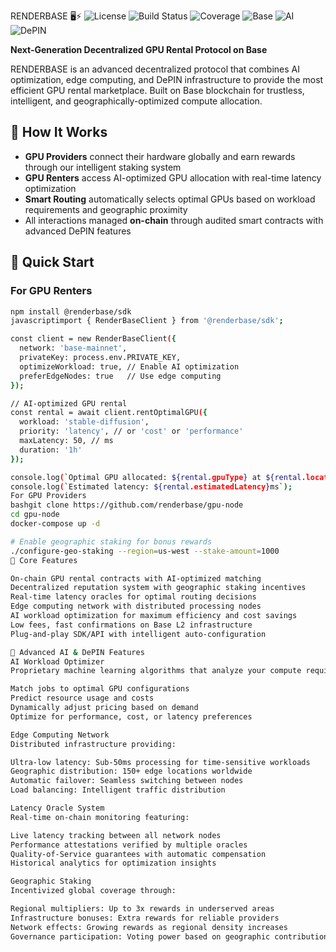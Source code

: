 RENDERBASE 🖥️⚡
![License](https://img.shields.io/badge/license-MIT-blue.svg)
![Build Status](https://img.shields.io/badge/build-passing-brightgreen.svg)
![Coverage](https://img.shields.io/badge/coverage-87%25-green.svg)
![Base](https://img.shields.io/badge/Base-L2-blue.svg)
![AI](https://img.shields.io/badge/AI-Optimized-green.svg)
![DePIN](https://img.shields.io/badge/DePIN-Enabled-purple.svg)

**Next-Generation Decentralized GPU Rental Protocol on Base**

RENDERBASE is an advanced decentralized protocol that combines AI optimization, edge computing, and DePIN infrastructure to provide the most efficient GPU rental marketplace. Built on Base blockchain for trustless, intelligent, and geographically-optimized compute allocation.

## 🔧 How It Works

- **GPU Providers** connect their hardware globally and earn rewards through our intelligent staking system
- **GPU Renters** access AI-optimized GPU allocation with real-time latency optimization
- **Smart Routing** automatically selects optimal GPUs based on workload requirements and geographic proximity
- All interactions managed **on-chain** through audited smart contracts with advanced DePIN features

## 🚀 Quick Start

### For GPU Renters
```bash
npm install @renderbase/sdk
javascriptimport { RenderBaseClient } from '@renderbase/sdk';

const client = new RenderBaseClient({
  network: 'base-mainnet',
  privateKey: process.env.PRIVATE_KEY,
  optimizeWorkload: true, // Enable AI optimization
  preferEdgeNodes: true   // Use edge computing
});

// AI-optimized GPU rental
const rental = await client.rentOptimalGPU({
  workload: 'stable-diffusion',
  priority: 'latency', // or 'cost' or 'performance'
  maxLatency: 50, // ms
  duration: '1h'
});

console.log(`Optimal GPU allocated: ${rental.gpuType} at ${rental.location}`);
console.log(`Estimated latency: ${rental.estimatedLatency}ms`);
For GPU Providers
bashgit clone https://github.com/renderbase/gpu-node
cd gpu-node
docker-compose up -d

# Enable geographic staking for bonus rewards
./configure-geo-staking --region=us-west --stake-amount=1000
🔐 Core Features

On-chain GPU rental contracts with AI-optimized matching
Decentralized reputation system with geographic staking incentives
Real-time latency oracles for optimal routing decisions
Edge computing network with distributed processing nodes
AI workload optimization for maximum efficiency and cost savings
Low fees, fast confirmations on Base L2 infrastructure
Plug-and-play SDK/API with intelligent auto-configuration

🧠 Advanced AI & DePIN Features
AI Workload Optimizer
Proprietary machine learning algorithms that analyze your compute requirements and automatically:

Match jobs to optimal GPU configurations
Predict resource usage and costs
Dynamically adjust pricing based on demand
Optimize for performance, cost, or latency preferences

Edge Computing Network
Distributed infrastructure providing:

Ultra-low latency: Sub-50ms processing for time-sensitive workloads
Geographic distribution: 150+ edge locations worldwide
Automatic failover: Seamless switching between nodes
Load balancing: Intelligent traffic distribution

Latency Oracle System
Real-time on-chain monitoring featuring:

Live latency tracking between all network nodes
Performance attestations verified by multiple oracles
Quality-of-Service guarantees with automatic compensation
Historical analytics for optimization insights

Geographic Staking
Incentivized global coverage through:

Regional multipliers: Up to 3x rewards in underserved areas
Infrastructure bonuses: Extra rewards for reliable providers
Network effects: Growing rewards as regional density increases
Governance participation: Voting power based on geographic contribution
